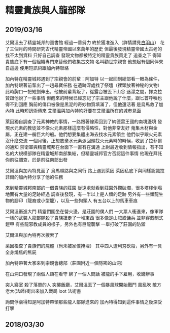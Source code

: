 <!-- TITLE: 考古遠行 -->
<!-- SUBTITLE: A quick summary of 考古遠行 -->

# 精靈貴族與人龍部隊
## 2019/03/16
艾爾溫去了精靈城邦的圖書館
經過一番努力 終於獲准進入（詳情請見[白羽山](白羽山)）
花了三個月的時間研究古代精靈帝國以來萬年的歷史
但最後發現精靈帝國太古老的找不太到資料
只好自己調查 發現文物都被特定的精靈貴族買走了
追查之下 得知貴族底下有一個組織專門來替他們收集古文物 名叫勸世宗親會
他想起有個同伴來自這邊 便用短訊術跟加內特聯絡

加內特在精靈城邦遇到了宗親會的前輩：阿加特
以一起回到總部看一眼為條件，加內特跟著前輩出了一趟尋寶任務
在遺跡深處找了祭壇（裡頭放著神秘的文物）
此時胸口一把短劍伸出，他被前輩背叛了，從露台被丟下山谷
迷濛之間，擇克拉贊跟他說了一些事情
但醒來的時候已經忘記了宗主跟他說了什麼，跟匕首呼喚也得不到回應
胸前的傷口被像是黑泥的奇妙物質填滿了，但他還活著
是烏馬救了加內特
此時短訊術傳來
艾爾溫與加內特約好要在艾爾溫所在的城市見面

萊因獨自調查了元素神教的事情，一路跟著線索回到了納德雷王國的南境邊境
發現水元素的教徒並不像火元素那樣這麼有侵略性，對他非常友好
蒐集木材與金屬，正在建一艄巨大的船。他們想要集體出海去找水元素領主
他們似乎跟火元素沒什麼交流
一個月後，正想放棄水元素派回頭找火元素時的時候，收到了拉菲爾的通知
禁衛軍與精靈城邦在台面下一直有在溝通
上尉最近收到情報指出，有不知名的大規模部隊在精靈城邦南部集結，但精靈城邦官方否認這件事情
他現在拜託你前往調查，於是前往南部出發

艾爾溫與加內特見面了
烏馬順路與之同行
路上遇到萊因
萊因私底下與同樣認識拉菲爾的加內特分享了他的任務

來到精靈城邦南部的一個貴族的莊園
從遠處就看到莊園外觀破爛，很多塔樓倒塌
地面有大量的足跡經過
調查後發現，有一半以上是人類的足跡
另外有一些類龍生物的腳印（龍裔或小型龍），以及一些狗頭人
有五台以上的馬車車痕

艾爾溫衝進大門
精靈們圍坐在營火邊，是莊園的僕人們
一大票人衝進來，像軍隊一樣的武裝人龍部隊殺了貴族搶走了一堆東西
很多像是山賊或傭兵 並非穿戴制式鎧甲
有些龍邪教成員的樣子，另外也有巨龍襲擊 一舉打破了莊園的防禦

艾爾溫與加內特再次搜索了

萊因檢查了貴族們的屍體（尚未被家僕掩埋）
其中四人遭利刃砍殺，另外有一具全身燒焦的焦屍

加內特帶著大家來到宗親會總部（莊園附近一個隱密的山洞）

在山洞口發現了兩個人類在看守
綁了一個人問話
被龍的手下雇用，收錢辦事

突入寢室 殺了落單的人
突襲飯廳，艾爾溫丟了一個暴風球開始戰鬥
風亂吹
敵方老大(法師)衝出來加入戰局
loot 法術書

詢問俘虜得知是阿加特帶領那些龍人部隊進來的
加內特得知到這件事情之後深受打擊

## 2018/03/30
